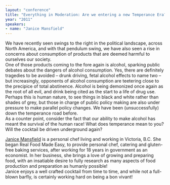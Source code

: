 ```yaml
---
layout: "conference"
title: "Everything in Moderation: Are we entering a new Temperance Era?"
year: "2011"
speakers:
- name: "Janice Mansfield"
---
```



We have recently seen swings to the right in the political landscape, across
North America, and with that pendulum swing, we have also seen a rise in
concerns about consumption of products that are deemed harmful to ourselves
our society.  
One of those products coming to the fore again is alcohol, sparking public
debates about the dangers of alcohol consumption. Yes, there are definitely
tragedies to be avoided – drunk driving, fetal alcohol effects to name two –
but increasingly, opponents of alcohol consumption are teetering close to the
precipice of total abstinence. Alcohol is being demonized once again as the
root of all evil, and drink being cited as the start to a life of drug use.  
Perhaps this is human nature, to see things in black and white rather than
shades of grey, but those in charge of public policy making are also under
pressure to make parallel policy changes. We have been (unsuccessfully) down
the temperance road before.  
As a counter point, consider the fact that our ability to make alcohol has
meant the survival of the human race! What does temperance mean to you? Will
the cocktail be driven underground again?

[ Janice
Mansfield](https://web.archive.org/web/20210413184823/http://www.realfoodmadeeasy.ca/)
is a personal chef living and working in Victoria, B.C. She began Real Food
Made Easy, to provide personal chef, catering and gluten-free baking services,
after working for 18 years in government as an economist. In her business, she
brings a love of growing and preparing food, with an insatiable desire to
fully research as many aspects of food production and preparation as humanly
possible!  
Janice enjoys a well crafted cocktail from time to time, and while not a full-
blown barfly, is certainly working hard on being a bon vivant!



[//]: # (Retrieved from https://web.archive.org/web/20210413201442/https://www.ideawave.ca/2011-conference/everything-in-moderation-are-we-entering-a-new-temperance-era)